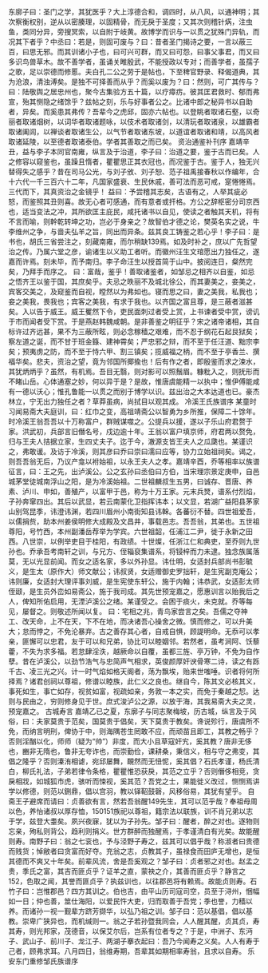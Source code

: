 <!-- { "loadSidebar": true } -->
东廓子曰：圣门之学，其犹医乎？大上淳德合和，调四时，从八风，以通神明；其次察衡权别，逆从以密腠理，以固精骨，而无戾于圣度；又其次则稽针焫，注虫鱼，类同分异，旁搜冥索，以自附于岐黄。故博学而识与一以贯之犹殊门异轨，而况其下者乎？中丞曰：若是，则固可废与？曰：昔者圣门揭诗之要，一言以蔽三百，曰思无邪。而其训诸小子也，曰可兴可群，而又曰可怨，曰事父事君，而又曰多识鸟兽草木。故不善学者，虽诵关睢殷武，不能授政以专对；而善学者，虽孺子之歌，足以崇德而修慝。夫白孔二公之劳于是帖也，下至稗官野录、释偈道典，其为沧浪，清浊溥矣。是独不可择善而从乎？而奚以废为？曰：然则，可广其传与？曰：陆敬舆之居忠州也，聚今古集验方五十篇，以疗瘴疠。彼其匡君救时、郁而弗宣，殆其恻隐之绪馀乎？兹帖之刻，乐与好事者公之。比诸中郎之秘异书以自助者，异矣。而奚患其弗传？吾辈今之虎邱，固亦六帖也。以登眺者取诸石壑，以奇丽者取诸烟树，以词华者取诸题咏，以伎术者取诸剑，以清玩者取诸泉，以雄霸者取诸阖闾，以禅谈者取诸生公，以气节者取诸东坡，以道谊者取诸和靖，以高风者取诸延陵，以至德者取诸泰伯。学者其善取之而已矣。
资治通鉴补刊序
嘉靖辛丑，益与李子本同官南雍，纵言及于治道，李子曰：治道之要，鉴于古而已矣。人之修容以窥鉴也，虽躁且惰者，瞿瞿思正其衣冠也，而况鉴于古。鉴于人，独无兴替得失之感乎？昔在司马公光，与刘子攽、刘子恕、范子祖禹接春秋以作编年，合十六代一千三百六十二年，凡国家盛衰、生民休戚，善可法而恶可戒，寔惓惓焉。三代而下，其真资治之金镜乎！
益曰：予尝稽其志矣，古语有之，人举其疵必怒，而鉴照其丑则喜。故无心者可感通，而有意者或扞格。方公之辞枢密分司京西也，适当变法之冲，其所欲匡主庇民，咸托诸书以自见，使读之者触其天机，将有不言而喻，则幹乾转坤之功，岂必于身亲之？故智伯才德之论，樊英名实之说，牛李维州之争，与啬夫弘羊之旨，同出而异条。兹其良工铸鉴之若心乎！李子曰：是书也，胡氏三省尝注之，刻藏南雍，而尔稍缺139焉。如及时补之，庶以广先哲望治之传。乃属六堂之彦，谕诸生以义助工者听。而徽州汪生文琯愿出力独任之，遂嘉而许焉。刻未毕，而予南归。李子命汪生以授首简于山中。披阅连日，粲然完矣，乃拜手而序之。
曰：富哉，鉴乎！善取诸鉴者，如邹忌之相齐以自鉴，如忌之悟齐王以鉴于国，其庶矣乎。夫忌之昳丽不及城北徐公，而其妻美之，妾美之，宾客交美之，及窥鉴而自视，瞠然以为弗如也。寝而思之曰，妻之美我，私我也；妾之美我，畏我也；宾客之美我，有求于我也。以齐国之富且尊，是三蔽者滋甚矣。入以告于威王。威王矍然下令，吏民面刺过者受上赏，上书谏者受中赏，谤讥于市而闻者受下赏。于是燕赵韩魏咸朝。是非善鉴之明征乎？宋之诸帝诸相，其自标许过齐远甚，果不为三蔽所眩，则必念稼穑之艰难，而不忍于纲花石起艮狱矣；察左道之诞，而不甘于班金籙、建神霄矣；严忠邪之辩，而不至于任汪道、黜宗李矣；预夷虏之防，而不至于恃六甲、割三镇矣；揽威福之柄，而不至于亭香兰、撰福华矣。悲夫，资治之望，竟为邻国所揶揄也！后有作之者，即殷鉴而求之涑水，其犹炳炳乎？虽然，有机焉。吾目无翳，则对影可以照鬚眉。糠粃入之，则抚形而不睹山岳。心体通塞之妙，何以异于是？是故，惟唐虞能精一以执中；惟伊傅能咸有一德以沃心；惟孔鲁能一以贯之而别于博学以识。兹出治之大本达道也已。豪杰林立，宁无出力独任之者？草莽虽病，尚拭目以观其成。
冷溪王氏族谱序
某童时习闻易斋大夫庭训，曰：红巾之变，高祖靖斋公以智勇为乡所推，保障二十馀年。时冷溪王翁吾吾以十万称富户，群贼谋噬之。公提兵以援，遂以子乐山府君赘于家。洪武初，兵部言旧僭名号，戍边逾十年。王翁以富户填京师，府君两以赘免，归与王夫人拮据立家，生四丈夫子。迄于今，澈源支皆王夫人之瓜瓞也。某谨识之，弗敢谖。及访于冷溪，则其彦曰乔曰崇曰濡曰应等，协力立始祖祠矣。谒之，则吾吾翁无后，乃议产龛以袝始祖，以永王夫人之孝。嘉靖辛酉，乔等相率以族谱征言，曰：王之先，出泸溪公。公之玄孙曰丞伯曰方伯，当宋理宗景定庚申，自邑城茅堂徒城南浮山之阳，是为冷溪始祖。二世祖麟叔生五男，曰诚存、晋唐、养素、泸川、申如，善殖产，以富甲于邑，称为十万王家。元末兵燹，谱系付烈焰，子孙奔窜四出。其后以武显，若云南蒙化卫指挥讳本；以文显，若湖广益阳县茅家山别驾昆季，讳澄讳渊，若四川眉州小南街知县讳榦。各蕃衍不替。四世祖爱吾，以儒捐赀，助本州姜侯明修大成殿及文昌井，事载邑志。吾吾翁，其弟也。五世祖尊阳，号竹西，本州副潘岳荐举为学宾。六世祖韶，任浦江二尹，徙于永新之田西。八世崇，以例举吏目于桂阳，有政绩。十世燦，任浙江仁和典吏，至乔则九世孙也。乔承吾考南轩之训，与兄方、侄辎裒集谱系，将锓梓而力未逮。独念族属落莫，无以光显前闻。而女之适名家，多以外孙显。讳仕明，女适封兵部尚书彭毓义，是生太（原作大）师文献公；讳叔贤，女适赠御史罗拙轩，是生宪副克庵公；讳则廉，女适封大理评事刘威，是生宪使东轩公，施于内翰；讳恭武，女适彭太师侄颋，是生员外峦如易斋公，施于我司成。其先世预宠嘉之，愿惠训言以贻我后之人，俾知所佑启用，无湮泸溪公之绪。某谨受之。会困于痰火，未克就。乔等每见，屡督之。则敬述所闻以复。
曰：宅相之兆，青鸟家尝言之矣。吾儒之夺神工、改天命，上不在天，下不在地，而决诸吾心操舍之微。慎而修之，可以升美大；怠而悖之，不免沦暴弃。古之善存其心者，自戒自惧，顾諟明命。无忝可以孝亲，匪懈可以忠君，友于可以和兄弟，协比可以睦姻邻。若然者，虽考涧阿、饫藜藿，不失为求多福。若怠肆淫泆，越厥命以自覆，虽都三旌、亭万钟，不免为自作孽。昔在泸溪公，以劲节浩气与忠简声气相求，英俊颜厚奸谀骨寒二诗，读之有跞千古、凌三光之兴。计一时气焰如格天阁者，荡为飘埃，贻来世嗤唾。识者将何所择焉？诸君创祠以尊祖，修谱以睦族，此仁义之良也。继自今，陈其文必核其义，事死如生，事亡如存，视贫如富，视疏如亲，务敦一本之实，而免于秦越之恝。达则与民由之，穷则修身见于世。庶式浚泸公之源，以放于海，其我易斋大夫之灵，预宠嘉之。
古城寿言
嘉靖乙已之夏，东廓子与同志聚梅坡，历古城，纵言及于风俗，曰：夫家莫贵于范矣，国莫贵于倡矣，天下莫贵于教矣。谗说殄行，唐虞所不免，而纳言明刑，俾协于中，则海隅苍生罔敢不应，而顽苗且即工，其教之畅乎？否则淫酗以化，师师（疑为“帅”）非度，而大小且草寇奸宄，奚其教？唐非无侈也，豳非无隋也，鲁非无夸诈也，而崇勤俭，课耕桑，秉信义，相与守之弗变，其倡之隆乎？否则溱洧相谑，宛邱屡舞，靦然而无忸怩，奚其倡？石氏孝谨，杨氏清白，柳氏礼法，子弟若律令条格，瞿瞿惟恐获戾，其范之立乎？否则僭侈相竞，贪戾相戕，如城狐市虎，骇听而悚视，奚其范？吾党之士，果能徙义改过，恻恻焉讲学以修德，则范以鉶鼎，倡以宫羽，教以铎鞀鼓磬，风移俗易，其犹有望乎。
自斋王子避席而请曰：贞善欲有言，然若吾翁醒149先生，其可以范乎哉？奉祖母周以色，养怡诸叔以厚存恤，150151族祀以尊祖，籍宗法以联族，训不肖兄弟以志于学，兹登大耋矣。夙兴夜寐，犹以为子孙先。邹子曰：醒者，醉之对也。逐物则忘亲，殉私则背公，趋利则捐义。世方群醉而独醒焉，于孝谨清白有光矣。故能醒则寿。南野子曰：翁之七衮也，予与泾野子寿之，兹其可以倡乎哉？称淑者曰贵德而贱货；悼敝者曰贪富而好夺。充翁之志，贞教其子，虽禄食而田庐无增也，是恒其德而不爽又十年矣。前辈风流，舍是吾奚观之？邹子曰：贞者邪之对也。赵孟之贵，季氏之富，其吉而匪贞乎？证羊之直，蒙袂之介，其善而匪贞乎？静言之152，色取之闻，其誉而匪贞乎？执兹训也，以往郡邑将有赖焉。故能贞则寿。石竹子曰：岂惟郡邑？四方其训之。伯也吉，由平山历司寇司空，员至于浔州，悃幅如一日；仲也善，筮仕海阳，以爱民忤大吏，归而取善于吾党；季也誉，力穑以养。而诸孙一视一觐辈方跻芳撷华，以弘乃祖之训。邹子曰：范以基倡，倡以基教。崇卑广狭异也，而机缄则一。翁之子若孙暨我同会，人人醒其醒，贞其贞，寿其寿，则光邦家，茂德音，以保艾尔后，岂系有位者专之？于是，中洲子、东沔子、武山子、前川子、龙江子、两湖子搴衣起曰：吾乃今闻寿之义矣。人人有寿于己者，顾弗求耳。八月四日，翁维寿期，吾辈其如期相率寿翁，且求以自寿。
乐安东门重修邹氏族谱序
